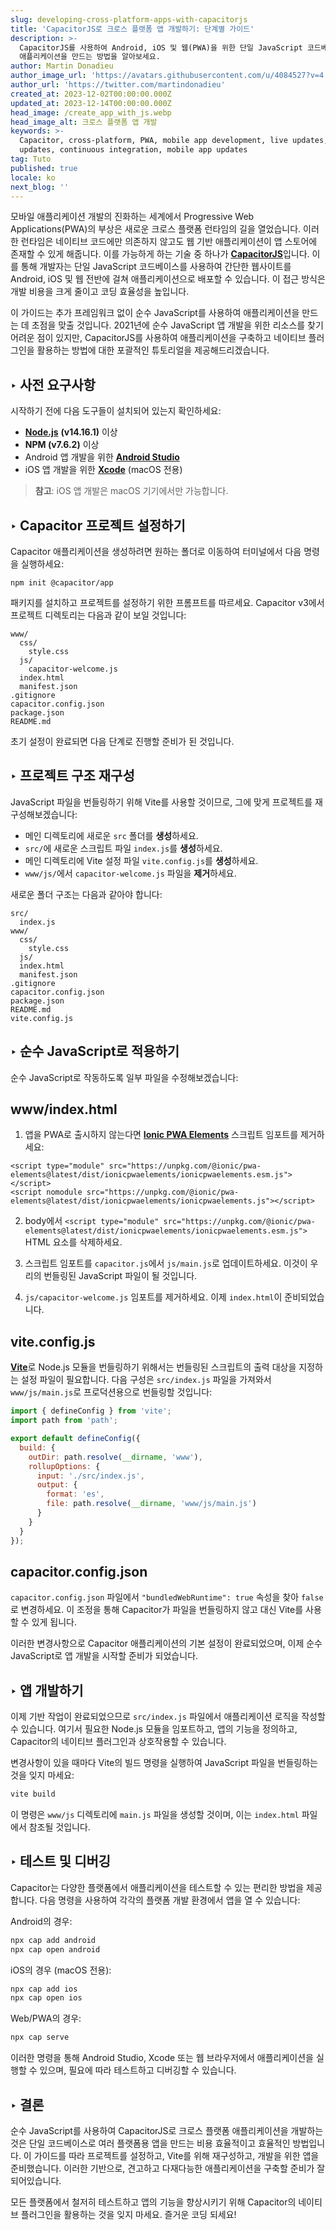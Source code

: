 ```yaml
---
slug: developing-cross-platform-apps-with-capacitorjs
title: 'CapacitorJS로 크로스 플랫폼 앱 개발하기: 단계별 가이드'
description: >-
  CapacitorJS를 사용하여 Android, iOS 및 웹(PWA)을 위한 단일 JavaScript 코드베이스로 크로스 플랫폼
  애플리케이션을 만드는 방법을 알아보세요.
author: Martin Donadieu
author_image_url: 'https://avatars.githubusercontent.com/u/4084527?v=4'
author_url: 'https://twitter.com/martindonadieu'
created_at: 2023-12-02T00:00:00.000Z
updated_at: 2023-12-14T00:00:00.000Z
head_image: /create_app_with_js.webp
head_image_alt: 크로스 플랫폼 앱 개발
keywords: >-
  Capacitor, cross-platform, PWA, mobile app development, live updates, OTA
  updates, continuous integration, mobile app updates
tag: Tuto
published: true
locale: ko
next_blog: ''
---
```

모바일 애플리케이션 개발의 진화하는 세계에서 Progressive Web Applications(PWA)의 부상은 새로운 크로스 플랫폼 런타임의 길을 열었습니다. 이러한 런타임은 네이티브 코드에만 의존하지 않고도 웹 기반 애플리케이션이 앱 스토어에 존재할 수 있게 해줍니다. 이를 가능하게 하는 기술 중 하나가 [**CapacitorJS**](https://capacitorjs.com/)입니다. 이를 통해 개발자는 단일 JavaScript 코드베이스를 사용하여 간단한 웹사이트를 Android, iOS 및 웹 전반에 걸쳐 애플리케이션으로 배포할 수 있습니다. 이 접근 방식은 개발 비용을 크게 줄이고 코딩 효율성을 높입니다.

이 가이드는 추가 프레임워크 없이 순수 JavaScript를 사용하여 애플리케이션을 만드는 데 초점을 맞출 것입니다. 2021년에 순수 JavaScript 앱 개발을 위한 리소스를 찾기 어려운 점이 있지만, CapacitorJS를 사용하여 애플리케이션을 구축하고 네이티브 플러그인을 활용하는 방법에 대한 포괄적인 튜토리얼을 제공해드리겠습니다.

## ‣ 사전 요구사항

시작하기 전에 다음 도구들이 설치되어 있는지 확인하세요:

- [**Node.js**](https://nodejs.org/en/) **(v14.16.1)** 이상
- **NPM (v7.6.2)** 이상
- Android 앱 개발을 위한 [**Android Studio**](https://developer.android.com/studio/)
- iOS 앱 개발을 위한 [**Xcode**](https://apps.apple.com/de/app/xcode/id497799835/?mt=12) (macOS 전용)

> **참고**: iOS 앱 개발은 macOS 기기에서만 가능합니다.

## ‣ Capacitor 프로젝트 설정하기

Capacitor 애플리케이션을 생성하려면 원하는 폴더로 이동하여 터미널에서 다음 명령을 실행하세요:

```
npm init @capacitor/app
```

패키지를 설치하고 프로젝트를 설정하기 위한 프롬프트를 따르세요. Capacitor v3에서 프로젝트 디렉토리는 다음과 같이 보일 것입니다:

```
www/
  css/
    style.css
  js/
    capacitor-welcome.js
  index.html
  manifest.json
.gitignore
capacitor.config.json
package.json
README.md
```

초기 설정이 완료되면 다음 단계로 진행할 준비가 된 것입니다.

## ‣ 프로젝트 구조 재구성

JavaScript 파일을 번들링하기 위해 Vite를 사용할 것이므로, 그에 맞게 프로젝트를 재구성해보겠습니다:

- 메인 디렉토리에 새로운 `src` 폴더를 **생성**하세요.
- `src/`에 새로운 스크립트 파일 `index.js`를 **생성**하세요.
- 메인 디렉토리에 Vite 설정 파일 `vite.config.js`를 **생성**하세요.
- `www/js/`에서 `capacitor-welcome.js` 파일을 **제거**하세요.

새로운 폴더 구조는 다음과 같아야 합니다:

```
src/
  index.js
www/
  css/
    style.css
  js/
  index.html
  manifest.json
.gitignore
capacitor.config.json
package.json
README.md
vite.config.js
```

## ‣ 순수 JavaScript로 적용하기

순수 JavaScript로 작동하도록 일부 파일을 수정해보겠습니다:

## www/index.html

1. 앱을 PWA로 출시하지 않는다면 [**Ionic PWA Elements**](https://capacitorjs.com/docs/web/pwa-elements/) 스크립트 임포트를 제거하세요:

```
<script type="module" src="https://unpkg.com/@ionic/pwa-elements@latest/dist/ionicpwaelements/ionicpwaelements.esm.js"></script>
<script nomodule src="https://unpkg.com/@ionic/pwa-elements@latest/dist/ionicpwaelements/ionicpwaelements.js"></script>
```

2. body에서 `<script type="module" src="https://unpkg.com/@ionic/pwa-elements@latest/dist/ionicpwaelements/ionicpwaelements.esm.js">` HTML 요소를 삭제하세요.

3. 스크립트 임포트를 `capacitor.js`에서 `js/main.js`로 업데이트하세요. 이것이 우리의 번들링된 JavaScript 파일이 될 것입니다.

4. `js/capacitor-welcome.js` 임포트를 제거하세요. 이제 `index.html`이 준비되었습니다.

## vite.config.js

[**Vite**](https://vitejs.dev/)로 Node.js 모듈을 번들링하기 위해서는 번들링된 스크립트의 출력 대상을 지정하는 설정 파일이 필요합니다. 다음 구성은 `src/index.js` 파일을 가져와서 `www/js/main.js`로 프로덕션용으로 번들링할 것입니다:

```javascript
import { defineConfig } from 'vite';
import path from 'path';

export default defineConfig({
  build: {
    outDir: path.resolve(__dirname, 'www'),
    rollupOptions: {
      input: './src/index.js',
      output: {
        format: 'es',
        file: path.resolve(__dirname, 'www/js/main.js')
      }
    }
  }
});
```

## capacitor.config.json

`capacitor.config.json` 파일에서 `"bundledWebRuntime": true` 속성을 찾아 `false`로 변경하세요. 이 조정을 통해 Capacitor가 파일을 번들링하지 않고 대신 Vite를 사용할 수 있게 됩니다.

이러한 변경사항으로 Capacitor 애플리케이션의 기본 설정이 완료되었으며, 이제 순수 JavaScript로 앱 개발을 시작할 준비가 되었습니다.

## ‣ 앱 개발하기

이제 기반 작업이 완료되었으므로 `src/index.js` 파일에서 애플리케이션 로직을 작성할 수 있습니다. 여기서 필요한 Node.js 모듈을 임포트하고, 앱의 기능을 정의하고, Capacitor의 네이티브 플러그인과 상호작용할 수 있습니다.

변경사항이 있을 때마다 Vite의 빌드 명령을 실행하여 JavaScript 파일을 번들링하는 것을 잊지 마세요:

```bash
vite build
```

이 명령은 `www/js` 디렉토리에 `main.js` 파일을 생성할 것이며, 이는 `index.html` 파일에서 참조될 것입니다.

## ‣ 테스트 및 디버깅

Capacitor는 다양한 플랫폼에서 애플리케이션을 테스트할 수 있는 편리한 방법을 제공합니다. 다음 명령을 사용하여 각각의 플랫폼 개발 환경에서 앱을 열 수 있습니다:

Android의 경우:
```bash
npx cap add android
npx cap open android
```

iOS의 경우 (macOS 전용):
```bash
npx cap add ios
npx cap open ios
```

Web/PWA의 경우:
```bash
npx cap serve
```

이러한 명령을 통해 Android Studio, Xcode 또는 웹 브라우저에서 애플리케이션을 실행할 수 있으며, 필요에 따라 테스트하고 디버깅할 수 있습니다.

## ‣ 결론

순수 JavaScript를 사용하여 CapacitorJS로 크로스 플랫폼 애플리케이션을 개발하는 것은 단일 코드베이스로 여러 플랫폼용 앱을 만드는 비용 효율적이고 효율적인 방법입니다. 이 가이드를 따라 프로젝트를 설정하고, Vite를 위해 재구성하고, 개발을 위한 앱을 준비했습니다. 이러한 기반으로, 견고하고 다재다능한 애플리케이션을 구축할 준비가 잘 되어있습니다.

모든 플랫폼에서 철저히 테스트하고 앱의 기능을 향상시키기 위해 Capacitor의 네이티브 플러그인을 활용하는 것을 잊지 마세요. 즐거운 코딩 되세요!

